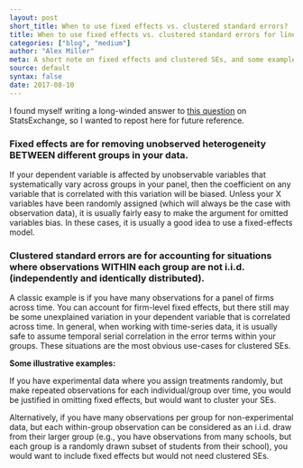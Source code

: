 ```yaml
---
layout: post
short_title: When to use fixed effects vs. clustered standard errors?
title: When to use fixed effects vs. clustered standard errors for linear regression on panel data?
categories: ["blog", "medium"]
author: "Alex Miller"
meta: A short note on fixed effects and clustered SEs, and some examples of when they might be appropriate.
source: default
syntax: false
date: 2017-08-10
---
```


I found myself writing a long-winded answer to [this question](https://stats.stackexchange.com/q/185378/89253) on StatsExchange, so I wanted to repost here for future reference.

### Fixed effects are for removing unobserved heterogeneity BETWEEN different groups in your data.

If your dependent variable is affected by unobservable variables that systematically vary across groups in your panel, then the coefficient on any variable that is correlated with this variation will be biased. Unless your X variables have been randomly assigned (which will always be the case with observation data), it is usually fairly easy to make the argument for omitted variables bias. In these cases, it is usually a good idea to use a fixed-effects model. 


### Clustered standard errors are for accounting for situations where observations WITHIN each group are not i.i.d. (independently and identically distributed).

A classic example is if you have many observations for a panel of firms across time. You can account for firm-level fixed effects, but there still may be some unexplained variation in your dependent variable that is correlated across time. In general, when working with time-series data, it is usually safe to assume temporal serial correlation in the error terms within your groups. These situations are the most obvious use-cases for clustered SEs.

**Some illustrative examples:**

If you have experimental data where you assign treatments randomly, but make repeated observations for each individual/group over time, you would be justified in omitting fixed effects, but would want to cluster your SEs.

Alternatively, if you have many observations per group for non-experimental data, but each within-group observation can be considered as an i.i.d. draw from their larger group (e.g., you have observations from many schools, but each group is a randomly drawn subset of students from their school), you would want to include fixed effects but would not need clustered SEs.
